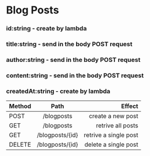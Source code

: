 # Blog Posts

### id:string - create by lambda

### title:string - send in the body POST request

### author:string - send in the body POST request

### content:string - send in the body POST request

### createdAt:string -  create by lambda

| Method   | Path             |        Effect          |
| :---     |    :----:        |          ---:          |
| POST     | /blogposts       | create a new post      |
| GET      | /blogposts       | retrive all posts      |
| GET      | /blogposts/{id}  | retrive a single post  |
| DELETE   | /blogposts/{id}  | delete a single post   |
